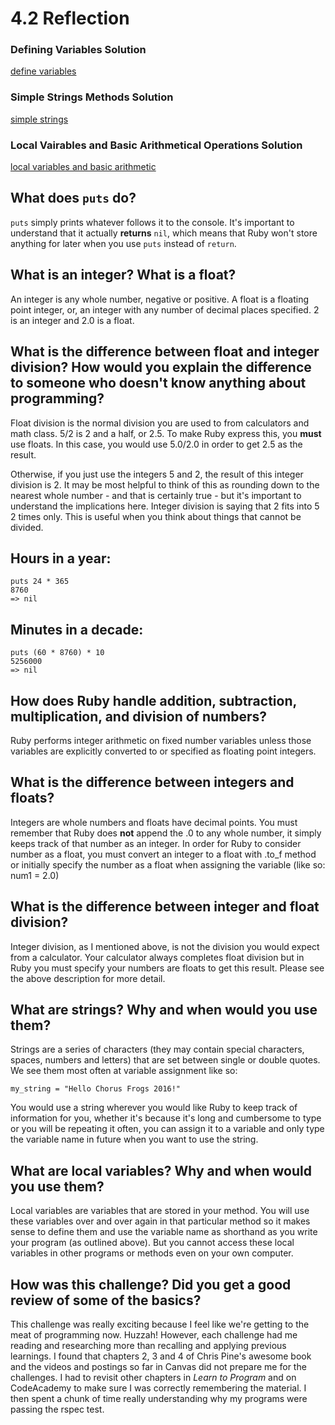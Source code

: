 # 4.2 Reflection

### Defining Variables Solution
[define variables](https://github.com/lindsey-s/phase-0/blob/master/week-4/defining-variables.rb)

### Simple Strings Methods Solution
[simple strings](https://github.com/lindsey-s/phase-0/blob/master/week-4/simple-string.rb)

### Local Vairables and Basic Arithmetical Operations Solution
[local variables and basic arithmetic](https://github.com/lindsey-s/phase-0/blob/master/week-4/basic-math.rb)

## What does `puts` do?

`puts` simply prints whatever follows it to the console. It's important to understand that it actually **returns** `nil`, which means that Ruby won't store anything for later when you use `puts` instead of `return`.

## What is an integer? What is a float?

An integer is any whole number, negative or positive. A float is a floating point integer, or, an integer with any  number of decimal places specified. 2 is an integer and 2.0 is a float.

## What is the difference between float and integer division? How would you explain the difference to someone who doesn't know anything about programming?

Float division is the normal division you are used to from calculators and math class. 5/2 is 2 and a half, or 2.5. To make Ruby express this, you **must** use floats. In this case, you would use 5.0/2.0 in order to get 2.5 as the result.

Otherwise, if you just use the integers 5 and 2, the result of this integer division is 2. It may be most helpful to think of this as rounding down to the nearest whole number - and that is certainly true - but it's important to understand the implications here. Integer division is saying that 2 fits into 5 2 times only. This is useful when you think about things that cannot be divided.

## Hours in a year:

```
puts 24 * 365
8760
=> nil
```

## Minutes in a decade:

```
puts (60 * 8760) * 10
5256000
=> nil
```

## How does Ruby handle addition, subtraction, multiplication, and division of numbers?

Ruby performs integer arithmetic on fixed number variables unless those variables are explicitly converted to or specified as floating point integers.

## What is the difference between integers and floats?

Integers are whole numbers and floats have decimal points. You must remember that Ruby does **not** append the .0 to any whole number, it simply keeps track of that number as an integer. In order for Ruby to consider  number as a float, you must convert an integer to a float with .to_f method or initially specify the number as a float when assigning the variable (like so: num1 = 2.0)

## What is the difference between integer and float division?

Integer division, as I mentioned above, is not the division you would expect from a calculator. Your calculator always completes float division but in Ruby you must specify your numbers are floats to get this result. Please see the above description for more detail.

## What are strings? Why and when would you use them?

Strings are a series of characters (they may contain special characters, spaces, numbers and letters) that are set between single or double quotes. We see them most often at variable assignment like so:

`my_string = "Hello Chorus Frogs 2016!"`

You would use a string wherever you would like Ruby to keep track of information for you, whether it's because it's long and cumbersome to type or you will be repeating it often, you can assign it to a variable and only type the variable name in future when you want to use the string.

## What are local variables? Why and when would you use them?

Local variables are variables that are stored in your method. You will use these variables over and over again in that particular method so it makes sense to define them and use the variable name as shorthand as you write your program (as outlined above). But you cannot access these local variables in other programs or methods even on your own computer.

## How was this challenge? Did you get a good review of some of the basics?

This challenge was really exciting because I feel like we're getting to the meat of programming now. Huzzah! However, each challenge had me reading and researching more than recalling and applying previous learnings. I found that chapters 2, 3 and 4 of Chris Pine's awesome book and the videos and postings so far in Canvas did not prepare me for the challenges. I had to revisit other chapters in _Learn to Program_ and on CodeAcademy to make sure I was correctly remembering the material. I then spent a chunk of time really understanding why my programs were passing the rspec test.